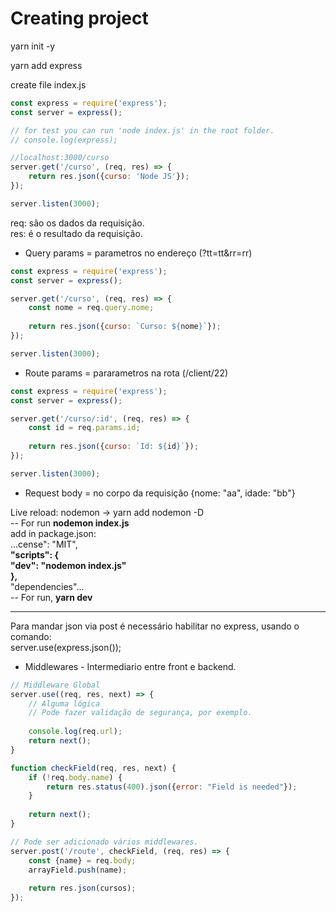 # Creating project

yarn init -y

yarn add express

create file index.js

```javascript
const express = require('express');
const server = express();

// for test you can run 'node index.js' in the root folder.
// console.log(express);

//localhost:3000/curso
server.get('/curso', (req, res) => {
    return res.json({curso: 'Node JS'});
});

server.listen(3000);
```

req: são os dados da requisição.\
res: é o resultado da requisição.

* Query params = parametros no endereço (?tt=tt\&rr=rr)

```javascript
const express = require('express');
const server = express();

server.get('/curso', (req, res) => {
    const nome = req.query.nome;
    
    return res.json({curso: `Curso: ${nome}`});
});

server.listen(3000);
```

* Route params = pararametros na rota (/client/22)

```javascript
const express = require('express');
const server = express();

server.get('/curso/:id', (req, res) => {
    const id = req.params.id;
    
    return res.json({curso: `Id: ${id}`});
});

server.listen(3000);
```

* Request body = no corpo da requisição {nome: "aa", idade: "bb"}

Live reload: nodemon -> yarn add nodemon -D\
\-- For run **nodemon index.js**\
add in package.json:\
...cense": "MIT",\
**"scripts": {**\
&#x20; **"dev": "nodemon index.js"**\
**},**\
"dependencies"...\
\-- For run, **yarn dev**

****

Para mandar json via post é necessário habilitar no express, usando o comando:\
server.use(express.json());



* Middlewares - Intermediario entre front e backend.

```javascript
// Middleware Global
server.use((req, res, next) => {
    // Alguma lógica
    // Pode fazer validação de segurança, por exemplo.
    
    console.log(req.url);
    return next();
}
```

```javascript
function checkField(req, res, next) {
    if (!req.body.name) {
        return res.status(400).json({error: "Field is needed"});
    }
    
    return next();
}

// Pode ser adicionado vários middlewares.
server.post('/route', checkField, (req, res) => {
    const {name} = req.body;
    arrayField.push(name);
    
    return res.json(cursos);
});
```
